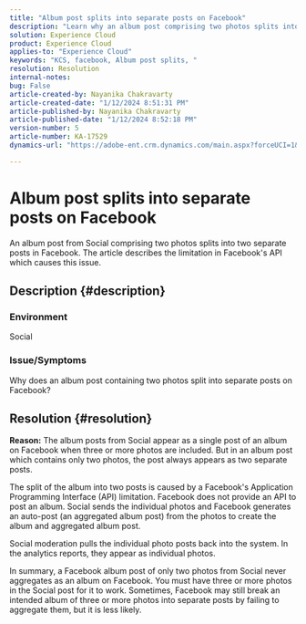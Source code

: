 ```yaml
---
title: "Album post splits into separate posts on Facebook"
description: "Learn why an album post comprising two photos splits into separate posts on Facebook. This is cause by a limitation in Facebook’s API."
solution: Experience Cloud
product: Experience Cloud
applies-to: "Experience Cloud"
keywords: "KCS, facebook, Album post splits, "
resolution: Resolution
internal-notes: 
bug: False
article-created-by: Nayanika Chakravarty
article-created-date: "1/12/2024 8:51:31 PM"
article-published-by: Nayanika Chakravarty
article-published-date: "1/12/2024 8:52:18 PM"
version-number: 5
article-number: KA-17529
dynamics-url: "https://adobe-ent.crm.dynamics.com/main.aspx?forceUCI=1&pagetype=entityrecord&etn=knowledgearticle&id=2dac1858-8cb1-ee11-a569-6045bd0063aa"

---
```

# Album post splits into separate posts on Facebook


An album post from Social comprising two photos splits into two separate posts in Facebook. The article describes the limitation in Facebook's API which causes this issue.

## Description {#description}


### <b>Environment</b>

Social

### <b>Issue/Symptoms</b>

Why does an album post containing two photos split into separate posts on Facebook?


## Resolution {#resolution}

<b>Reason:</b>
The album posts from Social appear as a single post of an album on Facebook when three or more photos are included. But in an album post which contains only two photos, the post always appears as two separate posts.

The split of the album into two posts is caused by a Facebook's Application Programming Interface (API) limitation. Facebook does not provide an API to post an album. Social sends the individual photos and Facebook generates an auto-post (an aggregated album post) from the photos to create the album and aggregated album post.

Social moderation pulls the individual photo posts back into the system. In the analytics reports, they appear as individual photos.

In summary, a Facebook album post of only two photos from Social never aggregates as an album on Facebook. You must have three or more photos in the Social post for it to work. Sometimes, Facebook may still break an intended album of three or more photos into separate posts by failing to aggregate them, but it is less likely.
